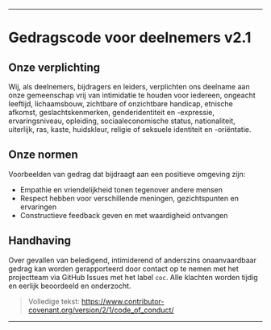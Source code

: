 -----
# Gedragscode voor deelnemers v2.1

## Onze verplichting
Wij, als deelnemers, bijdragers en leiders, verplichten ons deelname aan onze gemeenschap vrij van intimidatie te houden voor iedereen, ongeacht leeftijd, lichaamsbouw, zichtbare of onzichtbare handicap, etnische afkomst, geslachtskenmerken, genderidentiteit en -expressie, ervaringsniveau, opleiding, sociaaleconomische status, nationaliteit, uiterlijk, ras, kaste, huidskleur, religie of seksuele identiteit en -oriëntatie.

## Onze normen
Voorbeelden van gedrag dat bijdraagt aan een positieve omgeving zijn:
- Empathie en vriendelijkheid tonen tegenover andere mensen
- Respect hebben voor verschillende meningen, gezichtspunten en ervaringen
- Constructieve feedback geven en met waardigheid ontvangen

## Handhaving
Over gevallen van beledigend, intimiderend of anderszins onaanvaardbaar gedrag kan worden gerapporteerd door contact op te nemen met het projectteam via GitHub Issues met het label `coc`. Alle klachten worden tijdig en eerlijk beoordeeld en onderzocht.

> Volledige tekst: https://www.contributor-covenant.org/version/2/1/code_of_conduct/ 
-----
